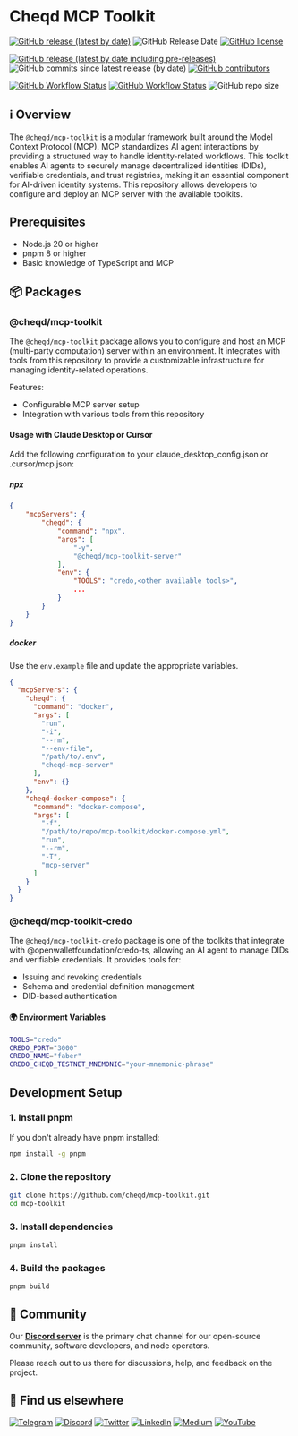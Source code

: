 # Cheqd MCP Toolkit

[![GitHub release (latest by date)](https://img.shields.io/github/v/release/cheqd/mcp-toolkit?color=green&label=stable%20release&style=flat-square)](https://github.com/cheqd/mcp-toolkit/releases/latest) ![GitHub Release Date](https://img.shields.io/github/release-date/cheqd/mcp-toolkit?color=green&style=flat-square) [![GitHub license](https://img.shields.io/github/license/cheqd/mcp-toolkit?color=blue&style=flat-square)](https://github.com/cheqd/mcp-toolkit/blob/main/LICENSE)

[![GitHub release (latest by date including pre-releases)](https://img.shields.io/github/v/release/cheqd/mcp-toolkit?include_prereleases&label=dev%20release&style=flat-square)](https://github.com/cheqd/mcp-toolkit/releases/) ![GitHub commits since latest release (by date)](https://img.shields.io/github/commits-since/cheqd/mcp-toolkit/latest?style=flat-square) [![GitHub contributors](https://img.shields.io/github/contributors/cheqd/mcp-toolkit?label=contributors%20%E2%9D%A4%EF%B8%8F&style=flat-square)](https://github.com/cheqd/mcp-toolkit/graphs/contributors)

[![GitHub Workflow Status](https://img.shields.io/github/actions/workflow/status/cheqd/mcp-toolkit/dispatch.yml?label=workflows&style=flat-square)](https://github.com/cheqd/mcp-toolkit/actions/workflows/dispatch.yml) [![GitHub Workflow Status](https://img.shields.io/github/actions/workflow/status/cheqd/mcp-toolkit/codeql.yml?label=CodeQL&style=flat-square)](https://github.com/cheqd/mcp-toolkit/actions/workflows/codeql.yml) ![GitHub repo size](https://img.shields.io/github/repo-size/cheqd/mcp-toolkit?style=flat-square)

## ℹ️ Overview

The `@cheqd/mcp-toolkit` is a modular framework built around the Model Context Protocol (MCP). MCP standardizes AI agent interactions by providing a structured way to handle identity-related workflows. This toolkit enables AI agents to securely manage decentralized identities (DIDs), verifiable credentials, and trust registries, making it an essential component for AI-driven identity systems. This repository allows developers to configure and deploy an MCP server with the available toolkits.

## Prerequisites

- Node.js 20 or higher
- pnpm 8 or higher
- Basic knowledge of TypeScript and MCP

## 📦 Packages

### @cheqd/mcp-toolkit

The `@cheqd/mcp-toolkit` package allows you to configure and host an MCP (multi-party computation) server within an environment. It integrates with tools from this repository to provide a customizable infrastructure for managing identity-related operations.

Features:

- Configurable MCP server setup
- Integration with various tools from this repository

#### Usage with Claude Desktop or Cursor

Add the following configuration to your claude_desktop_config.json or .cursor/mcp.json:

##### npx

```json
{
    "mcpServers": {
        "cheqd": {
            "command": "npx",
            "args": [
                "-y",
                "@cheqd/mcp-toolkit-server"
            ],
            "env": {
                "TOOLS": "credo,<other available tools>",
                ...
            }
        }
    }
}
```

##### docker

Use the `env.example` file and update the appropriate variables.

```json
{
  "mcpServers": {
    "cheqd": {
      "command": "docker",
      "args": [
        "run",
        "-i",
        "--rm",
        "--env-file",
        "/path/to/.env",
        "cheqd-mcp-server"
      ],
      "env": {}
    },
    "cheqd-docker-compose": {
      "command": "docker-compose",
      "args": [
        "-f",
        "/path/to/repo/mcp-toolkit/docker-compose.yml",
        "run",
        "--rm",
        "-T",
        "mcp-server"
      ]
    }
  }
}
```

### @cheqd/mcp-toolkit-credo

The `@cheqd/mcp-toolkit-credo` package is one of the toolkits that integrate with @openwalletfoundation/credo-ts, allowing an AI agent to manage DIDs and verifiable credentials. It provides tools for:

- Issuing and revoking credentials
- Schema and credential definition management
- DID-based authentication

#### 🌍 Environment Variables

```bash
TOOLS="credo"
CREDO_PORT="3000"
CREDO_NAME="faber"
CREDO_CHEQD_TESTNET_MNEMONIC="your-mnemonic-phrase"
```

## Development Setup

### 1. Install pnpm

If you don't already have pnpm installed:

```bash
npm install -g pnpm
```

### 2. Clone the repository

```bash
git clone https://github.com/cheqd/mcp-toolkit.git
cd mcp-toolkit
```

### 3. Install dependencies

```bash
pnpm install
```

### 4. Build the packages

```bash
pnpm build
```

## 💬 Community

Our [**Discord server**](http://cheqd.link/discord-github) is the primary chat channel for our open-source community, software developers, and node operators.

Please reach out to us there for discussions, help, and feedback on the project.

## 🙋 Find us elsewhere

[![Telegram](https://img.shields.io/badge/Telegram-2CA5E0?style=for-the-badge\&logo=telegram\&logoColor=white)](https://t.me/cheqd) [![Discord](https://img.shields.io/badge/Discord-7289DA?style=for-the-badge\&logo=discord\&logoColor=white)](http://cheqd.link/discord-github) [![Twitter](https://img.shields.io/badge/Twitter-1DA1F2?style=for-the-badge\&logo=twitter\&logoColor=white)](https://twitter.com/intent/follow?screen\_name=cheqd\_io) [![LinkedIn](https://img.shields.io/badge/LinkedIn-0077B5?style=for-the-badge\&logo=linkedin\&logoColor=white)](http://cheqd.link/linkedin) [![Medium](https://img.shields.io/badge/Medium-12100E?style=for-the-badge\&logo=medium\&logoColor=white)](https://blog.cheqd.io) [![YouTube](https://img.shields.io/badge/YouTube-FF0000?style=for-the-badge\&logo=youtube\&logoColor=white)](https://www.youtube.com/channel/UCBUGvvH6t3BAYo5u41hJPzw/)
